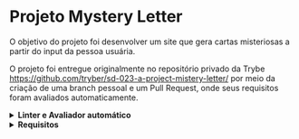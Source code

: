 # Projeto Mystery Letter

O objetivo do projeto foi desenvolver um site que gera cartas misteriosas a partir do input da pessoa usuária.

O projeto foi entregue originalmente no repositório privado da Trybe https://github.com/tryber/sd-023-a-project-mistery-letter/ por meio da criação de uma branch pessoal e um Pull Request, onde seus requisitos foram avaliados automaticamente.

<details>
  <summary><strong> Linter e Avaliador automático </strong></summary>
  <br>
  Primeiro instale as dependências do projeto com o comando:

  ```bash
  npm install
  ```

  Para rodar o linter localmente no projeto, execute o comando abaixo:

  ```bash
  npm run lint && npm run lint:styles
  ```

  Os requisitos do projeto podem ser testados automaticamente com os comandos abaixo:

  ```bash
  npm test
  ```
  ***ou***

  ```bash
  npm run cypress:open
  ```
</details>

<details>
<summary><strong> Requisitos </strong></summary>
<br>

# Requisitos Obrigatórios:

## 1 - Deve haver um `input` com o id=\"carta-texto\" onde a pessoa usuária poderá digitar o conteúdo da carta

<details>
  <summary>Sua página deve conter um input com id="carta-texto"</summary><br />

**O que será verificado**

- Existe um elemento `input`
  - Com `id=carta-texto`

</details>

## 2 - Deve haver um parágrafo com o id=\"carta-gerada\" onde a pessoa usuária verá o resultado de sua carta misteriosa

<details>
  <summary>Sua página deve conter um parágrafo com id="carta-gerada"</summary><br />

**O que será verificado**

- Existe um elemento `p` 
  - Com o `id="carta-gerada"`

</details>

## 3 - Deve haver um botão com id=\"criar-carta\" e ao clicar nesse botão, a carta misteriosa deve ser gerada

<details>
  <summary>Sua página deve conter um botão com id="criar-carta"</summary><br />

**Pontos importantes:**

* Cada palavra deve aparecer dentro de uma tag `span`.
* As tags `span` devem ser adicionadas como filhas do parágrafo que possui o id `carta-gerada`.

**O que será verificado**

- Existe um elemento `button` 
  - Com `id="criar-carta"`

- Ao clicar no botão, a carta misteriosa deve ser gerada

</details>

## 4 - Ao criar uma carta através do botão com id="criar-carta", o `input` com id="carta-texto" deve permanecer com o texto digitado

<details>
  <summary>O input com o id="carta-texto" deve permanecer com o texto digitado</summary><br />

**O que será verificado**

- Ao criar uma carta através do botão `id="criar-carta"` o input com `id="carta-texto"` permanece com o texto digitado

</details>

## 5 - Se a pessoa usuária não preencher o campo ou preencher com apenas espaços vazios adicionar a mensagem 'Por favor, digite o conteúdo da carta.'

<details>
  <summary>Quando não houver texto, a mensagem "Por favor, digite o conteúdo da carta" deve aparecer em um parágrafo</summary><br />

**O que será verificado**

- Ao deixar em branco, irá exibir a mensagem "Por favor, digite o conteúdo da carta." no elemento `p` com o `id="carta-gerada"`
- Ao digitar espaços em branco irá exibir a mensagem "Por favor, digite o conteúdo da carta." no elemento `p` com o `id="carta-gerada"`

</details>

## 6 - Crie a classe `newspaper`

<details>
  <summary>A classe <code>newspaper</code> deve possuir propriedades específicas</summary><br />

**Pontos importantes:**

* Defina as propriedades:
  - `background-color` com o valor `rgb(250, 235, 215)`
  - `font-family` com o valor `Times New Roman`
  - `font-weight` com o valor `700`

**O que será verificado**

- Será validado se a classe `newspaper` possui as propriedades:
  - `background-color` igual a `rgb(250, 235, 215)`;
  - `font-family` igual a `Times New Roman`;
  - `font-weight` igual a `700`.

</details>

## 7 - Crie a classe `magazine1`.

<details>
  <summary>A classe <code>magazine1</code> deve possuir propriedades específicas</summary><br />

**Pontos importantes:**

* Defina as propriedades:
  - `background-color` com o valor `rgb(0, 128, 128)`
  - `color` com o valor `rgb(255, 255, 255)`
  - `font-family` com o valor `Verdana`
  - `font-weight` com o valor `900`
  - `text-transform` com o valor `uppercase`

**O que será verificado**

- Será validado se a classe `magazine1` possui as propriedades:
  - `background-color` igual a ` rgb(0, 128, 128)`;
  - `color` igual a `rgb(255, 255, 255)`;
  - `font-family` igual a `Verdana`;
  - `font-weight` igual a `900`;
  - `text-transform` igual a `uppercase`.

</details>

## 8 - Crie a classe `magazine2`.

<details>
  <summary>A classe <code>magazine2</code> deve possuir propriedades específicas</summary><br />

**Pontos importantes:**

* Defina as propriedades:
  - `background-image` com a imagem `images/pink-pattern.png`
  - `color` com o valor `rgb(255, 0, 255)`
  - `font-family` com o valor `Verdana`
  - `font-weight` com o valor `900`

**O que será verificado**

- A classe `magazine2` possui as propriedades:
  - `background-image` igual a `images/pink-pattern.png`;
  - `color` igual a `rgb(255, 0, 255)`;
  - `font-family` igual a `Verdana`;
  - `font-weight` igual a `900`.

</details>

## 9 - Crie a classe `medium`.

<details>
  <summary>A classe <code>medium</code> deve possuir propriedades específicas</summary><br />

**Pontos importantes:**

* Defina as propriedades:
  - `font-size` com o valor `20px`
  - `padding` com o valor `8px`

**O que será verificado**

- A classe `medium` possui a propriedade:
  - `font-size` igual a  `20px`;
  - `padding` igual a `8px`.

</details>

## 10 - Crie a classe `big`.

<details>
  <summary>A classe <code>big</code> deve possuir propriedades específicas</summary><br />

**Pontos importantes:**

* Defina as propriedades:
  - `font-size` com o valor `30px`;
  - `padding` com o valor `10px`.

**O que será verificado**

- A classe `big` possui as propriedades:
  - `font-size` com o valor `30px`;
  - `padding` com o valor `10px`.

</details>

## 11 - Crie a classe `reallybig`.

<details>
  <summary>A classe <code>reallybig</code> deve possuir propriedades específicas</summary><br />

**Pontos importantes:**

* Defina as propriedades:
  - `font-size` com o valor `40px`;
  - `padding` com o valor `15px`.

**O que será verificado**

- A classe `reallybig` possui as propriedades:
  - `font-size` com o valor `40px`;
  - `padding` com o valor `15px`.

</details>

## 12 - Crie a classe `rotateleft`.

<details>
  <summary>A classe <code>rotateleft</code> deve possuir propriedades específicas</summary><br />

**Pontos importantes:**

* Defina as propriedades:
  - `transform` com o valor `matrix(0.996195, -0.0871557, 0.0871557, 0.996195, 0, 0)`

**O que será verificado**

- A classe `rotateleft` possui a propriedade `transform` igual a `matrix(0.996195, -0.0871557, 0.0871557, 0.996195, 0, 0)`

</details>

## 13 - Crie a classe `rotateright`.

<details>
  <summary>A classe <code>rotateright</code> deve possuir propriedades específicas</summary><br />

**Pontos importantes:**

* Defina as propriedades:
  - `transform` com o valor `matrix(0.996195, 0.0871557, -0.0871557, 0.996195, 0, 0)`

**O que será verificado**

- A classe `rotateright` possui a propriedade `transform` igual a `matrix(0.996195, 0.0871557, -0.0871557, 0.996195, 0, 0)`

</details>

## 14 - Crie a classe `skewleft`.

<details>
  <summary>A classe <code>skewleft</code> deve possuir propriedades específicas</summary><br />

**Pontos importantes:**

* Defina as propriedades:
  - `transform` com o valor `matrix(1, 0, 0.176327, 1, 0, 0)`;

**O que será verificado**

- A classe `skewleft` possui a propriedade `transform` igual a `matrix(1, 0, 0.176327, 1, 0, 0)`

</details>

## 15 - Crie a classe `skewright`.

<details>
  <summary>A classe <code>skewright</code> deve possuir propriedades específicas</summary><br />

**Pontos importantes:**

* Defina as propriedades:
  - `transform` com o valor `matrix(1, 0, -0.176327, 1, 0, 0)`;

**O que será verificado**

- A classe `skewright` possui a propriedade `transform` igual a `matrix(1, 0, -0.176327, 1, 0, 0)`

</details>

## 16 - Adicione as classes de forma aleatória a fim de estilizar as palavras.

<details>
  <summary>Utilize o <code>Javascript</code> para atribuir as classes de forma aleatória</summary><br />

**Pontos importantes:**

* As classes devem ser adicionadas às tags `span` de forma **aleatória**.
* Sempre adicione mais de uma classe em uma palavra.
* Utilize as classes:
  - `newspaper`, `magazine1`, `magazine2` (Grupo estilo)
  - `medium`, `big`, `reallybig` (Grupo tamanho)
  - `rotateleft`, `rotateright` (Grupo rotação)
  - `skewleft`, `skewright` (Grupo inclinação)

* **Não** utilize mais de uma classe do mesmo grupo.
* Todas as palavras devem conter uma classe de cada grupo.
* Ou seja, se você utilizar as classes `magazine1`, `big`, `rotateleft` e `skewright` em uma palavra, as demais classes de cada grupo não devem ser usadas para essa mesma palavra. Por exemplo, do grupo estilo não seriam utilizadas as classes `newspaper` e `magazine2` pois a classe `magazine1` já está sendo utilizada.

**O que será verificado**

- Ao criar uma carta, ela recebe uma lista de classes aleatórias

- Ao criar uma segunda carta, ela recebe uma lista de classes aleatórias

- As classes das duas cartas não são exatamente iguais

</details>

# Requisitos Bônus:

## 17 - Com uma carta misteriosa gerada, adicione a possibilidade de alterar o estilo de uma palavra específica ao clicar nela

<details>
  <summary>Ao clicar na carta gerada, a classe dela é alterada</summary><br />

**Pontos importantes:**

* Ao clicar em uma palavra, um novo estilo **aleatório** deve ser aplicado.
* O número de mudanças deve ser ilimitado.

**O que será verificado**

- A palavra contém quatro classes, uma de cada grupo;

- Ao clicar em uma carta, uma nova lista aleatória de classes é gerada;

- Ao clicar novamente na mesma carta, uma nova lista aleatória de classes é gerada e se a nova lista é diferente da lista anterior;

</details>

## 18 - Deve haver um parágrafo com o id=\"carta-contador\" onde existirá um contador de palavras

<details>
  <summary>Sua página deve conter um paragrafo com id="carta-contador" que conte quantas palavras foram geradas</summary><br />

**Pontos importantes:**

* Esse contador deve informar a quantidade de palavras presentes na carta misteriosa gerada.



**O que será verificado**

- Existe um elemento `p` com o `id="carta-contador"`

- Ao criar uma carta o elemento `p` com o `id="carta-contador"`  é atualizado com o número de palavras da carta (valor numérico).

</details>
</details>